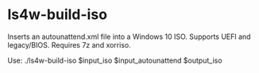 # ls4w-build-iso
Inserts an autounattend.xml file into a Windows 10 ISO. Supports UEFI and legacy/BIOS.
Requires 7z and xorriso.

Use:
./ls4w-build-iso $input_iso $input_autounattend $output_iso
